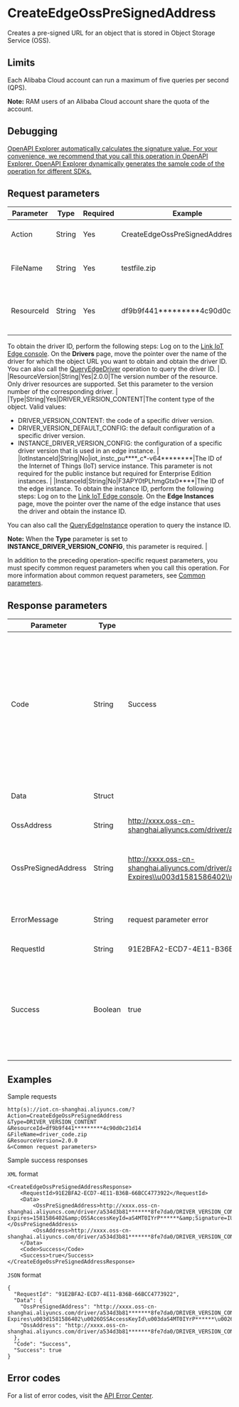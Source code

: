 # CreateEdgeOssPreSignedAddress

Creates a pre-signed URL for an object that is stored in Object Storage Service \(OSS\).

## Limits

Each Alibaba Cloud account can run a maximum of five queries per second \(QPS\).

**Note:** RAM users of an Alibaba Cloud account share the quota of the account.

## Debugging

[OpenAPI Explorer automatically calculates the signature value. For your convenience, we recommend that you call this operation in OpenAPI Explorer. OpenAPI Explorer dynamically generates the sample code of the operation for different SDKs.](https://api.aliyun.com/#product=Iot&api=CreateEdgeOssPreSignedAddress&type=RPC&version=2018-01-20)

## Request parameters

|Parameter|Type|Required|Example|Description|
|---------|----|--------|-------|-----------|
|Action|String|Yes|CreateEdgeOssPreSignedAddress|The operation that you want to perform. Set the value to CreateEdgeOssPreSignedAddress. |
|FileName|String|Yes|testfile.zip|The name of the object whose URL is to be obtained. The format is `<File name>.<File name extension>`. |
|ResourceId|String|Yes|df9b9f441\*\*\*\*\*\*\*\*\*4c90d0c21d14|The ID of the resource for which the object URL is to be obtained. Only driver resources are supported. Set this parameter to the ID of the corresponding driver.

To obtain the driver ID, perform the following steps: Log on to the [Link IoT Edge console](https://iot.console.aliyun.com/le/instance/list). On the **Drivers** page, move the pointer over the name of the driver for which the object URL you want to obtain and obtain the driver ID. You can also call the [QueryEdgeDriver](~~155776~~) operation to query the driver ID. |
|ResourceVersion|String|Yes|2.0.0|The version number of the resource. Only driver resources are supported. Set this parameter to the version number of the corresponding driver. |
|Type|String|Yes|DRIVER\_VERSION\_CONTENT|The content type of the object. Valid values:

-   DRIVER\_VERSION\_CONTENT: the code of a specific driver version.
-   DRIVER\_VERSION\_DEFAULT\_CONFIG: the default configuration of a specific driver version.
-   INSTANCE\_DRIVER\_VERSION\_CONFIG: the configuration of a specific driver version that is used in an edge instance. |
|IotInstanceId|String|No|iot\_instc\_pu\*\*\*\*\_c\*-v64\*\*\*\*\*\*\*\*|The ID of the Internet of Things \(IoT\) service instance. This parameter is not required for the public instance but required for Enterprise Edition instances. |
|InstanceId|String|No|F3APY0tPLhmgGtx0\*\*\*\*|The ID of the edge instance. To obtain the instance ID, perform the following steps: Log on to the [Link IoT Edge console](https://iot.console.aliyun.com/le/instance/list). On the **Edge Instances** page, move the pointer over the name of the edge instance that uses the driver and obtain the instance ID.

You can also call the [QueryEdgeInstance](~~135214~~) operation to query the instance ID.

**Note:** When the **Type** parameter is set to **INSTANCE\_DRIVER\_VERSION\_CONFIG**, this parameter is required. |

In addition to the preceding operation-specific request parameters, you must specify common request parameters when you call this operation. For more information about common request parameters, see [Common parameters](~~135196~~).

## Response parameters

|Parameter|Type|Example|Description|
|---------|----|-------|-----------|
|Code|String|Success|The return code of the operation. A value of Success indicates that the call was successful. Other values indicate that specific errors occurred. For more information, see [Error codes](~~135200~~). |
|Data|Struct| |The data that is returned if the call was successful. |
|OssAddress|String|http://xxxx.oss-cn-shanghai.aliyuncs.com/driver/a534d3b81\*\*\*\*\*\*\*8fe7da0/DRIVER\_VERSION\_CONTENT/df9b9f441\*\*\*\*\*\*\*\*\*4c90d0c21d14/2.0.0/1581586102750/driver\_code.zip|The URL of the OSS object. |
|OssPreSignedAddress|String|http://xxxx.oss-cn-shanghai.aliyuncs.com/driver/a534d3b81\*\*\*\*\*\*\*8fe7da0/DRIVER\_VERSION\_CONTENT/df9b9f441\*\*\*\*\*\*\*\*\*4c90d0c21d14/2.0.0/1581586102750/driver\_code.zip?Expires\\u003d1581586402\\u0026OSSAccessKeyId\\u003daS4MT0IYrP\*\*\*\*\*\*\\u0026Signature\\u003dIUUjZ881H3rUoCOwjMXPmGbw\*\*\*\*\*\*|The pre-signed URL of the OSS object. For more information, see [OSS documentation](~~32016~~). |
|ErrorMessage|String|request parameter error|The error message that is returned if the call failed. |
|RequestId|String|91E2BFA2-ECD7-4E11-B36B-66BCC4773922|The ID of the request. |
|Success|Boolean|true|Indicates whether the call was successful. A value of true indicates that the call was successful. A value of false indicates that the call failed. |

## Examples

Sample requests

```
http(s)://iot.cn-shanghai.aliyuncs.com/? Action=CreateEdgeOssPreSignedAddress
&Type=DRIVER_VERSION_CONTENT
&ResourceId=df9b9f441*********4c90d0c21d14
&FileName=driver_code.zip
&ResourceVersion=2.0.0
&<Common request parameters>
```

Sample success responses

`XML` format

```
<CreateEdgeOssPreSignedAddressResponse>
    <RequestId>91E2BFA2-ECD7-4E11-B36B-66BCC4773922</RequestId>
    <Data>
        <OssPreSignedAddress>http://xxxx.oss-cn-shanghai.aliyuncs.com/driver/a534d3b81*******8fe7da0/DRIVER_VERSION_CONTENT/df9b9f441*********4c90d0c21d14/2.0.0/1581586102750/driver_code.zip?Expires=1581586402&amp;OSSAccessKeyId=aS4MT0IYrP******&amp;Signature=IUUjZ881H3rUoCOwjMXPmGbw******</OssPreSignedAddress>
        <OssAddress>http://xxxx.oss-cn-shanghai.aliyuncs.com/driver/a534d3b81*******8fe7da0/DRIVER_VERSION_CONTENT/df9b9f441*********4c90d0c21d14/2.0.0/1581586102750/driver_code.zip</OssAddress>
    </Data>
    <Code>Success</Code>
    <Success>true</Success>
</CreateEdgeOssPreSignedAddressResponse>
```

`JSON` format

```
{
  "RequestId": "91E2BFA2-ECD7-4E11-B36B-66BCC4773922",
  "Data": {
    "OssPreSignedAddress": "http://xxxx.oss-cn-shanghai.aliyuncs.com/driver/a534d3b81*******8fe7da0/DRIVER_VERSION_CONTENT/df9b9f441*********4c90d0c21d14/2.0.0/1581586102750/driver_code.zip?Expires\u003d1581586402\u0026OSSAccessKeyId\u003daS4MT0IYrP******\u0026Signature\u003dIUUjZ881H3rUoCOwjMXPmGbw******",
    "OssAddress": "http://xxxx.oss-cn-shanghai.aliyuncs.com/driver/a534d3b81*******8fe7da0/DRIVER_VERSION_CONTENT/df9b9f441*********4c90d0c21d14/2.0.0/1581586102750/driver_code.zip"
  },
  "Code": "Success",
  "Success": true
}
```

## Error codes

For a list of error codes, visit the [API Error Center](https://error-center.alibabacloud.com/status/product/Iot).

